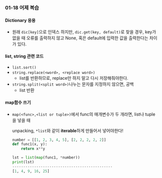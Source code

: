 ### 01-18 어제 복습

#### Dictionary 응용

- 원래 `dic[key]`으로 인덱스 하지만, `dic.get(key, default)`로 찾을 경우, key가 없을 때 오류를 출력하지 않고 None, 혹은 default에 입력한 값을 출력한다는 차이가 있다.

#### list, string 관련 코드

- `list.sort()`
- `string.replace(<word>, <replace word>)`
  - list를 반환하므로, replace만 하지 말고 다시 저장해줘야한다.
- `string.split(<split word>)`나누는 문자를 지정하지 않으면,  공백
  - list 반환

#### map함수 쓰기

- `map(<func>,<list or tuple>)`에서 func의 매개변수가 두 개라면, list나 tuple을 넣을 때

  unpacking, `*list`와 같이 **iterable**하게 만들어서 넣어야한다!

  ```python
  number = [[1, 2, 3, 4, 5], [2, 2, 2, 2, 2]]
  def func1(x, y):
      return x**y
  
  lst = list(map(func1, *number))
  print(lst)
  ----------------------------------------------
  [1, 4, 9, 16, 25]
  ```

  